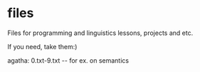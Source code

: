 # files
Files for programming and linguistics lessons, projects and etc.

If you need, take them:)

agatha: 0.txt-9.txt -- for ex. on semantics
